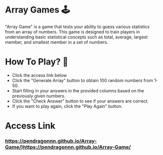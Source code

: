 # Array Games 🕹️

"Array Game" is a game that tests your ability to guess various statistics from an array of numbers. This game is designed to train players in understanding basic statistical concepts such as total, average, largest member, and smallest member in a set of numbers.

# How To Play? 👀

- Click the access link below
- Click the "Generate Array" button to obtain 100 random numbers from 1-50.
- Start filling in your answers in the provided columns based on the previously given numbers.
- Click the "Check Answer" button to see if your answers are correct.
- If you want to play again, click the "Play Again" button.

# Access Link
### https://pendragonnn.github.io/Array-Game/)https://pendragonnn.github.io/Array-Game/
